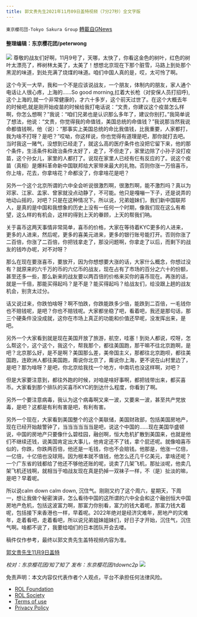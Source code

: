 ```yaml
---
title: 郭文贵先生2021年11月09日盖特视频（7分27秒）全文字版
---
```

`東京櫻花団-Tokyo Sakura Group` [轉載自GNews](https://gnews.org/zh-hans/1651955/)

#### 整理编辑：东京樱花团/peterwong
![](https://assets.gnews.org/wp-content/uploads/2021/11/1-47.png)
尊敬的战友们好啊，11月9号了，天哪，太快了，你看这金色的树叶，红色的树叶太漂亮了，桦树林太美了，太美了！想想北京现在下那个脏雪，马路上到处那个黑泥的味道，到处充满了烧煤的味道。咱们中国人真的是，哎，太可怜了啊。

这个今天一大早，我和一个不是应该说战友，一个朋友，体制内的朋友，家人通个电话让人很心疼，上海的……So good morning,扛着大长枪（对安保人员打招呼),这个上海的,就一个非常健康的，才六十多岁，这个前天过世了。在这个大概去年的时候吧,就是刚开始疫苗的时候给我打电话说：“文贵，你建议这个疫苗怎么样啊，你怎么想啊？”我说：“咱们兄弟也是认识那么多年了，建议你别打。”我简单说了想法，他说：“文贵，你觉得我的命值钱，美国总统的命值钱？”我说那当然我说命都值钱啊，他（说）：“那事实上美国总统的命比我值钱，比我重要，人家都打，我为啥不打呀？是吧？”哎呦，你这样说，你也觉得有道理是吧，那你就打去吧。当时我这一赌气，没想到已经走了，就这么高的医疗条件也没把它留下来，他的那个条件，生活条件和政治条件太好了，走了，不但走了，家里边除了小孙子没打疫苗，这个孙女儿，家里的人都打了。说现在家里人已经有仨有反应的了。说这个疫苗（真相）是爆料革命新中国联邦给大家带来最大的礼物。否则你涨一万倍喜币，你上啥，花去，你拿啥花？命都没了，你拿啥花是吧？

另外一个这个北京所谓的六中全会听说很激烈啊，很激烈啊，能不激烈吗？真以为邓家、江家、孟家、曾家就没点动静了，不可能。他只是嘎嘣一下子，还是说弄的地动山摇的，对吧？只是在这种情况下。所以说，兄弟姐妹们，我们新中国联邦人，是真的是中国和我想象的历史上没有一任何一个时期，像我们现在这么有希望，这么样的有机会，这样的得到上天的眷顾，上天的帮我们呐。

关于喜币这两天事情非常简单，喜币的价格，大家在等待着KYC更多的人进来，更多的人进来，然后呢，更多的喜美元进来，更多的银行账号能打开。否则你涨了二百倍，你涨了二百倍，你把钱拿走了，那没问题啊，你拿走了以后，而剩下的战友的钱咋办呢，对不对呀？

那么在现在要涨喜币，要放开，因为你想想要大涨的话，大家什么概念，你想过没有？就原来的六千万的币的六亿币的战友，现在占有了市场的百分之六十的份额，甚至还多一些，那么新来的战友要以两百倍的价格来买你的喜币现在。再涨的话，就是一千倍，那能买得起吗？是不是？能买得起吗？给战友们，给没跟上趟的战友机会，别贪太过分。

话又说过来，你跌怕啥呀？啊不怕跌，你跌能跌多少倍，能跌到二百倍，一毛钱你也不赔钱呢，是吧？你也不赔钱呢。大家都坐稳了吧，看着吧，我还是那句话，那三个硬条件没没成就，这你在市场上真正的功能和价值还早呢，没发挥出来，是吧。

另外一个大家看到就是现在美国开放了旅游，航空，哇塞！到处人都说，哎呀，怎么帮这个，这个这个，我这个，帮我那个，都往美国跑，那干嘛不往北京跑啊，是吧？北京那么好，是不是啊？美国那么差，美帝国主义，那都往北京跑呗，都往美国跑，连欧洲人都往美国跑，甭说你北京了，甭说你上海，更不说在山村里边了，是吧？那为啥呀？是吧，你北京给我找一个地方，中南坑也没这样啊，对吧？

但是大家要注意到，都往外跑的时候，对咱是啥好事啊，都把钱带出来，都买喜币。大家看到那个排队的买喜币KYC的到达什么程度，你看到了啊。

另外一个要注意病毒，我认为这个病毒啊又来一波，又要来一波，甚至共产党放毒，是吧？这都是有利有害是吧，有利有害。

另外一个现在，大家看到美国整个的这个美联储，美国财政部，包括美国房地产，现在已经开始敲警钟了，当当当当当当是吧，说这个中国的……现在美国华盛顿说，中国的房地产只要像什么碧桂园，融创啊，恒大危机扩散到美国来，也就是他们不继续还钱，说美国肯定出大事儿，他肯定还不了钱，拿个屁还呢。就像咱喜币似的，你跌，你跌两百倍，他还是一毛钱，你也不会赔钱。他那是，他涨一亿倍，一亿倍，十亿倍也没球用。因为根本就不值钱，他怎么还几千亿美元，拿啥还呢？一个广东省的钱都给了他还不够他还账的呢，说卖了几架飞机，那扯淡呢，他卖几架飞机还钱啊，就相当于咱战友现在真是扔掉一双袜子一样，不（是）扯淡的嘛，是吧？早着呢。

所以说calm down calm down, 沉住气。刚刚又约了这个周六，星期天，下周一，想让我做个秘密演讲，怎么看待中国的这所谓的六中全会和这个融创恒大中国房地产危机，包括这波富力啊，那富力你别看，富力的钱大着呢，那富力钱大着呢，包括接下来香港也一样，早着呢。2022年绝对是经济灾难年，房地产的灾难年，走着看吧，走着看吧，所以说兄弟姐妹姐妹们，好日子才开始，沉住气，沉住气啊。啥都不说了，我要给咱们的日本团队开会去喽。

稿件仅作参考，最终以郭文贵先生盖特视频内容为准。

[郭文贵先生11月9日盖特](https://gettr.com/post/pghwvuec83)

*校对：东京樱花团/知了知了
发布：东京樱花团/tdownc2p*
![](https://assets.gnews.org/wp-content/uploads/2021/08/image0-1-36.jpg)
 

免责声明：本文内容仅代表作者个人观点，平台不承担任何法律风险。

- [ROL Foundation](https://rolfoundation.org/)
- [ROL Society](https://rolsociety.org/)
- [Terms of use](https://gnews.org/terms-of-use-3/)
- [Privacy Policy](https://gnews.org/privacy-policy/)
